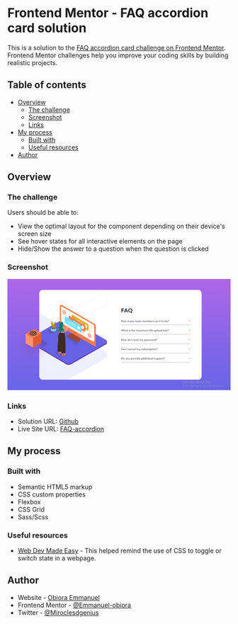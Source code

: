 # Frontend Mentor - FAQ accordion card solution

This is a solution to the [FAQ accordion card challenge on Frontend Mentor](https://www.frontendmentor.io/challenges/faq-accordion-card-XlyjD0Oam). Frontend Mentor challenges help you improve your coding skills by building realistic projects.

## Table of contents

- [Overview](#overview)
  - [The challenge](#the-challenge)
  - [Screenshot](#screenshot)
  - [Links](#links)
- [My process](#my-process)
  - [Built with](#built-with)
  - [Useful resources](#useful-resources)
- [Author](#author)

## Overview

### The challenge

Users should be able to:

- View the optimal layout for the component depending on their device's screen size
- See hover states for all interactive elements on the page
- Hide/Show the answer to a question when the question is clicked

### Screenshot

![Desktop](./images/desktop.png)

### Links

- Solution URL: [Github](https://github.com/Emmanuel-obiora/faq-accordion-card)
- Live Site URL: [FAQ-accordion](https://your-live-site-url.com)

## My process

### Built with

- Semantic HTML5 markup
- CSS custom properties
- Flexbox
- CSS Grid
- Sass/Scss

### Useful resources

- [Web Dev Made Easy](https://www.youtube.com/watch?v=m6ZmRE1i5-A) - This helped remind the use of CSS to toggle or switch state in a webpage.

## Author

- Website - [Obiora Emmanuel](https://emmanuel-obiora.github.io/portfolio-about-me-/web-content)
- Frontend Mentor - [@Emmanuel-obiora](https://www.frontendmentor.io/profile/Emmanuel-obiora)
- Twitter - [@Miroclesdgenius](https://twitter.com/Miroclesdgenius)
